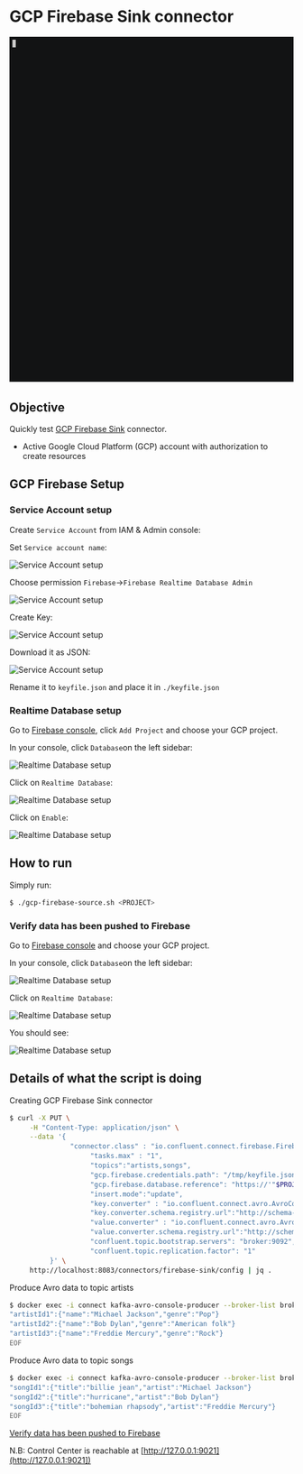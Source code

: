 # GCP Firebase Sink connector

![asciinema](https://github.com/vdesabou/gifs/blob/master/connect/connect-gcp-firebase-sink/asciinema.gif?raw=true)

## Objective

Quickly test [GCP Firebase Sink](https://docs.confluent.io/current/connect/kafka-connect-firebase/sink/index.html#quick-start) connector.


* Active Google Cloud Platform (GCP) account with authorization to create resources

## GCP Firebase Setup

### Service Account setup

Create `Service Account` from IAM & Admin console:

Set `Service account name`:

![Service Account setup](Screenshot1.png)

Choose permission `Firebase`->`Firebase Realtime Database Admin`

![Service Account setup](Screenshot2.png)

Create Key:

![Service Account setup](Screenshot3.png)

Download it as JSON:

![Service Account setup](Screenshot4.png)

Rename it to `keyfile.json` and place it in `./keyfile.json`

### Realtime Database setup

Go to [Firebase console](https://console.firebase.google.com), click `Add Project` and choose your GCP project.

In your console, click `Database`on the left sidebar:

![Realtime Database setup](Screenshot5.png)

Click on `Realtime Database`:

![Realtime Database setup](Screenshot6.png)

Click on `Enable`:

![Realtime Database setup](Screenshot7.png)

## How to run

Simply run:

```bash
$ ./gcp-firebase-source.sh <PROJECT>
```

### Verify data has been pushed to Firebase

Go to [Firebase console](https://console.firebase.google.com) and choose your GCP project.

In your console, click `Database`on the left sidebar:

![Realtime Database setup](Screenshot5.png)

Click on `Realtime Database`:

![Realtime Database setup](Screenshot6.png)

You should see:

![Realtime Database setup](Screenshot8.png)

## Details of what the script is doing


Creating GCP Firebase Sink connector

```bash
$ curl -X PUT \
     -H "Content-Type: application/json" \
     --data '{
               "connector.class" : "io.confluent.connect.firebase.FirebaseSinkConnector",
                    "tasks.max" : "1",
                    "topics":"artists,songs",
                    "gcp.firebase.credentials.path": "/tmp/keyfile.json",
                    "gcp.firebase.database.reference": "https://'"$PROJECT"'.firebaseio.com/musicBlog",
                    "insert.mode":"update",
                    "key.converter" : "io.confluent.connect.avro.AvroConverter",
                    "key.converter.schema.registry.url":"http://schema-registry:8081",
                    "value.converter" : "io.confluent.connect.avro.AvroConverter",
                    "value.converter.schema.registry.url":"http://schema-registry:8081",
                    "confluent.topic.bootstrap.servers": "broker:9092",
                    "confluent.topic.replication.factor": "1"
          }' \
     http://localhost:8083/connectors/firebase-sink/config | jq .
```

Produce Avro data to topic artists

```bash
$ docker exec -i connect kafka-avro-console-producer --broker-list broker:9092 --property schema.registry.url=http://schema-registry:8081 --topic artists --property parse.key=true --property key.schema='{"type":"string"}' --property "key.separator=:" --property value.schema='{"type":"record","name":"artists","fields":[{"name":"name","type":"string"},{"name":"genre","type":"string"}]}' << EOF
"artistId1":{"name":"Michael Jackson","genre":"Pop"}
"artistId2":{"name":"Bob Dylan","genre":"American folk"}
"artistId3":{"name":"Freddie Mercury","genre":"Rock"}
EOF
```

Produce Avro data to topic songs

```bash
$ docker exec -i connect kafka-avro-console-producer --broker-list broker:9092 --property schema.registry.url=http://schema-registry:8081 --topic songs --property parse.key=true --property key.schema='{"type":"string"}' --property "key.separator=:" --property value.schema='{"type":"record","name":"songs","fields":[{"name":"title","type":"string"},{"name":"artist","type":"string"}]}' << EOF
"songId1":{"title":"billie jean","artist":"Michael Jackson"}
"songId2":{"title":"hurricane","artist":"Bob Dylan"}
"songId3":{"title":"bohemian rhapsody","artist":"Freddie Mercury"}
EOF
```

[Verify data has been pushed to Firebase](#verify-data-has-been-pushed-to-firebase)

N.B: Control Center is reachable at [http://127.0.0.1:9021](http://127.0.0.1:9021])
